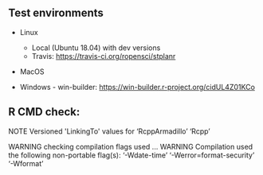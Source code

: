 ## Test environments

* Linux
  - Local (Ubuntu 18.04) with dev versions
  - Travis: https://travis-ci.org/ropensci/stplanr
  
* MacOS

* Windows - win-builder: https://win-builder.r-project.org/cidUL4Z01KCo
  
## R CMD check:

NOTE
Versioned 'LinkingTo' values for
  ‘RcppArmadillo’ ‘Rcpp’
  
WARNING
checking compilation flags used ... WARNING
Compilation used the following non-portable flag(s):
  ‘-Wdate-time’ ‘-Werror=format-security’ ‘-Wformat’